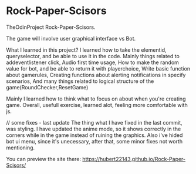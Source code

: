# Rock-Paper-Scisors
TheOdinProject Rock-Paper-Scisors. 

The game will involve user graphical interface vs Bot.


What I learned in this project?
I learned how to take the elementid, queryselector, and be able to use it in the code.
Mainly things related to addeventlistener click,
Audio first time usage,
How to make the random value for bot, and be able to return it with playerchoice,
Write basic function about gamerules,
Creating functions about alerting notifications in specify scenarios,
And many things related to logical structure of the game(RoundChecker,ResetGame)

Mainly I learned how to think what to focus on about when you're creating game.
Overall, usefull exercise, learned alot, feeling more comfortable with js.


// some fixes - last update
The thing what I have fixed in the last commit, was styling. I have updated the anime mode, so it shows correctly in the corners while in the game instead of ruining the graphics. Also i've hided bot ui menu, since it's unecessary, after that, some minor fixes not worth mentioning.

You can preview the site there: https://hubert22143.github.io/Rock-Paper-Scisors/
